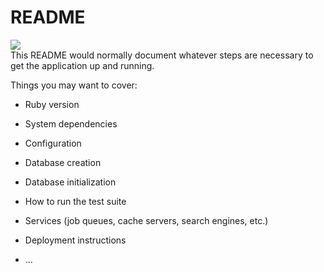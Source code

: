 # README

<img src="https://user-images.githubusercontent.com/96903120/258922149-512c8582-0ad4-4074-a39d-44d7111c0333.PNG">
<br/>
This README would normally document whatever steps are necessary to get the
application up and running.

Things you may want to cover:

* Ruby version

* System dependencies

* Configuration

* Database creation

* Database initialization

* How to run the test suite

* Services (job queues, cache servers, search engines, etc.)

* Deployment instructions

* ...

